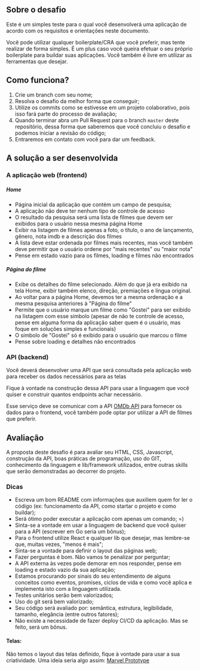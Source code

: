 ## Sobre o desafio

Este é um simples teste para o qual você desenvolverá uma aplicação de acordo com os requisitos e orientações neste documento.

Você pode utilizar qualquer boilerplate/CRA que você preferir, mas tente realizar de forma simples. É um plus caso você queira efetuar o seu próprio boilerplate para buildar suas aplicações. Você também é livre em utilizar as ferramentas que desejar.

## Como funciona?

1.  Crie um branch com seu nome;
2.  Resolva o desafio da melhor forma que conseguir;
3.  Utilize os commits como se estivesse em um projeto colaborativo, pois isso fará parte do processo de avaliação;
4.  Quando terminar abra um Pull Request para o branch `master` deste repositório, dessa forma que saberemos que você concluiu o desafio e podemos iniciar a revisão do código;
5.  Entraremos em contato com você para dar um feedback.

## A solução a ser desenvolvida

### A aplicação web (frontend)

##### Home 
- Página inicial da aplicação que contém um campo de pesquisa;
- A aplicação não deve ter nenhum tipo de controle de acesso
- O resultado da pesquisa será uma lista de filmes que devem ser exibidos para o usuário nessa mesma página Home
- Exibir na listagem de filmes apenas a foto, o título, o ano de lançamento, gênero, nota imdb e a descrição dos filmes
- A lista deve estar ordenada por filmes mais recentes, mas você também deve permitir que o usuário ordene por "mais recentes" ou "maior nota"
- Pense em estado vazio para os filmes, loading e filmes não encontrados

##### Página do filme
- Exibe os detalhes do filme selecionado. Além do que já era exibido na tela Home, exibir também elenco, direção, premiações e língua original.
- Ao voltar para a página Home, devemos ter a mesma ordenação e a mesma pesquisa anteriores à "Página do filme"
- Permite que o usuário marque um filme como "Gostei" para ser exibido na listagem com esse símbolo (apesar de não te controle de acesso, pense em alguma forma da aplicação saber quem é o usuário, mas foque em soluções simples e funcionais)
- O símbolo de "Gostei" só é exibido para o usuário que marcou o filme
- Pense sobre loading e detalhes não encontrados
  
### API (backend)
Você deverá desenvolver uma API que será consultada pela aplicação web para receber os dados necessários para as telas

Fique à vontade na construção dessa API para usar a linguagem que você quiser e construir quantos endpoints achar necessário.

Esse serviço deve se comunicar com a API [OMDb API](http://www.omdbapi.com/) para fornecer os dados para o frontend, você também pode optar por utilizar a API de filmes que preferir.

## Avaliação
A proposta deste desafio é para avaliar seu HTML, CSS, Javascript, construção da API, boas práticas de programação, uso do GIT, conhecimento da linguagem e lib/framework utilizados, entre outras skills que serão demonstradas ao decorrer do projeto.

### Dicas

* Escreva um bom README com informações que auxiliem quem for ler o código (ex: funcionamento da API, como startar o projeto e como buildar);
* Será ótimo poder executar a aplicação com apenas um comando; =)
* Sinta-se a vontade em usar a linguagem de backend que você quiser para a API (escrever em Go seria um bônus);
* Para o frontend utilize React e qualquer lib que desejar, mas lembre-se que, muitas vezes, "menos é mais";
* Sinta-se a vontade para definir o layout das páginas web;
* Fazer perguntas é bom. Não vamos te penalizar por perguntar;
* A API externa às vezes pode demorar em nos responder, pense em loading e estado vazio da sua aplicação;
* Estamos procurando por sinais do seu entendimento de alguns conceitos como eventos, promises, ciclos de vida e como você aplica e implementa isto com a linguagem utilizada. 
* Testes unitários serão bem valorizados;
* Uso do git será bem valorizado;
* Seu código será avaliado por: semântica, estrutura, legibilidade, tamanho, elegância (entre outros fatores);
* Não existe a necessidade de fazer deploy CI/CD da aplicação. Mas se feito, será um bônus.

#### Telas:

Não temos o layout das telas definido, fique à vontade para usar a sua criatividade.
Uma ideia seria algo assim: [Marvel Prototype](https://marvelapp.com/3cj0i64/screen/52947277)  
